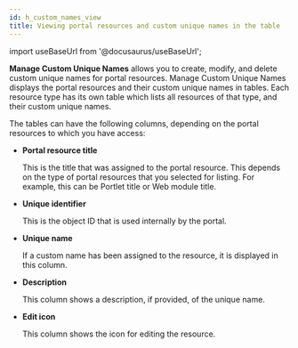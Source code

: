 ```yaml
---
id: h_custom_names_view
title: Viewing portal resources and custom unique names in the table
---
```

import useBaseUrl from '@docusaurus/useBaseUrl';



**Manage Custom Unique Names** allows you to create, modify, and delete custom unique names for portal resources. Manage Custom Unique Names displays the portal resources and their custom unique names in tables. Each resource type has its own table which lists all resources of that type, and their custom unique names.

The tables can have the following columns, depending on the portal resources to which you have access:

-   **Portal resource title**

    This is the title that was assigned to the portal resource. This depends on the type of portal resources that you selected for listing. For example, this can be Portlet title or Web module title.

-   **Unique identifier**

    This is the object ID that is used internally by the portal.

-   **Unique name**

    If a custom name has been assigned to the resource, it is displayed in this column.

-   **Description**

    This column shows a description, if provided, of the unique name.

-   **Edit icon**

    This column shows the icon for editing the resource.


